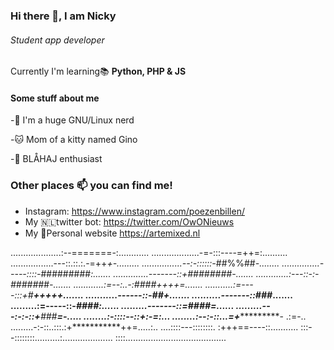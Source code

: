 ### Hi there 👋, I am Nicky 

###### Student app developer
Currently I'm learning:books:  __Python, PHP & JS__ 

#### Some stuff about me
-:penguin: I'm a huge GNU/Linux nerd

-:cat: Mom of a kitty named Gino

-:shark: BLÅHAJ enthusiast



### Other places 📫 you can find me! 
* Instagram: https://www.instagram.com/poezenbillen/
* My :netherlands:twitter bot: https://twitter.com/OwONieuws
* My :satellite:Personal website https://artemixed.nl

....................:--=======-:............
...................-=-:::----=++=:..........
.................---::.::.:.-=++*+-.........
................--:-::::::-*##%%##*-........
...............-----::::-*#########*:.......
..............-------::+########****-.......
.............:---::-:-*####*##*#****-.......
............:=--:..-:*#*##*#***++++*=.......
...........:=----:::+#*******+*+**+++.......
...........------::-#**#************+.......
..........-------::*#*#************#*.......
.........:=-----::-**************####:......
.........-------::=****##*********#*#=......
.........---:-:-::+***###************=-.....
........:-::::--::******************+:-=:...
........:--:-::...=+****************- .:=-..
.........-:-::..:::.:+***********++=.....:..
....::::---::::::::. :+++==----::...........
:::--::::::::..........:....................
::::........................................
